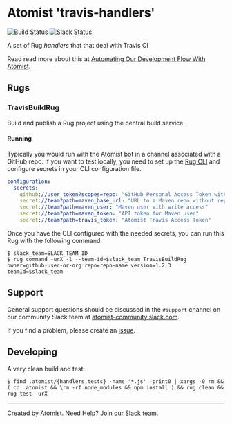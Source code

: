 # Atomist 'travis-handlers'

[![Build Status](https://travis-ci.org/atomist/travis-handlers.svg?branch=master)](https://travis-ci.org/atomist/travis-handlers)
[![Slack Status](https://join.atomist.com/badge.svg)](https://join.atomist.com/)

A set of Rug _handlers_ that that deal with Travis CI

Read read more about this at [Automating Our Development Flow With Atomist](https://medium.com/the-composition/automating-our-development-flow-with-atomist-6b0ec73348b6#.hwa55uv8o).

## Rugs

### TravisBuildRug

Build and publish a Rug project using the central build service.

#### Running

Typically you would run with the Atomist bot in a channel associated
with a GitHub repo.  If you want to test locally, you need to set up
the [Rug CLI][cli] and configure secrets in your CLI configuration
file.

[cli]: https://github.com/atomist/rug-cli

```yaml
configuration:
  secrets:
    github://user_token?scopes=repo: "GitHub Personal Access Token with repo scope"
    secret://team?path=maven_base_url: "URL to a Maven repo without repo name"
    secret://team?path=maven_user: "Maven user with write access"
    secret://team?path=maven_token: "API token for Maven user"
    secret://team?path=travis_token: "Atomist Travis Access Token"
```

Once you have the CLI configured with the needed secrets, you can run
this Rug with the following command.

```
$ slack_team=SLACK_TEAM_ID
$ rug command -urX -l --team-id=$slack_team TravisBuildRug owner=github-user-or-org repo=repo-name version=1.2.3 teamId=$slack_team
```

## Support

General support questions should be discussed in the `#support`
channel on our community Slack team
at [atomist-community.slack.com][slack].

If you find a problem, please create an [issue][].

[issue]: https://github.com/atomist/travis-handlers/issues

## Developing

A very clean build and test:

```
$ find .atomist/{handlers,tests} -name '*.js' -print0 | xargs -0 rm && ( cd .atomist && \rm -rf node_modules && npm install ) && rug clean && rug test -urX
```

---
Created by [Atomist][atomist].
Need Help?  [Join our Slack team][slack].

[atomist]: https://www.atomist.com/
[slack]: https://join.atomist.com/
